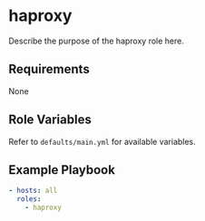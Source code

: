 # haproxy

Describe the purpose of the haproxy role here.

## Requirements
None

## Role Variables
Refer to `defaults/main.yml` for available variables.

## Example Playbook
```yaml
- hosts: all
  roles:
    - haproxy
```
